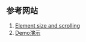 
## 参考网站
1. [Element size and scrolling](http://javascript.info/size-and-scroll#geometry)
2. [Demo演示](http://next.plnkr.co/edit/emUf4Z4lgAWgvoNpGYoM?p=preview&utm_source=legacy&utm_medium=worker&utm_campaign=next&preview)
